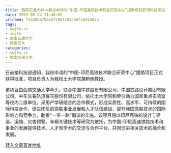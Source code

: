 ```yaml
---
title: 西南交通大学->我校申请的“中国-印尼高铁技术联合研究中心”援助项目获得科技部批准 | swjtu.cc
date: 2019-05-24 11:40:02
urlname: f3a28ba79aad7598f191c56fc0e55035
tags: 
- swjtu.cc
- swjtu
- 西南交通大学
- 西南交大
categories:
- swjtu.cc
- 西南交通大学
---
```



日前接科技部通知，我校申请的“中国-印尼高铁技术联合研究中心”援助项目正式获得批准，项目负责人为我校土木学院蒲黔辉教授。

该项目由西南交通大学牵头，联合中国中铁股份有限公司、中国铁路设计集团有限公司、中车长春轨道客车股份有限公司，依托土木学院和牵引动力国家重点实验室等校内二级单位，采用产学研结合的合作模式，形成实质性、高水平、可持续的国际科技合作，促进印尼的高铁事业发展和人才队伍建设，提升我国高铁技术的国际影响力和竞争力，助推“一带一路”倡议的实施。该项目将以印尼高铁的设计与建造、运维、灾害预警、车辆关键技术等研究为依托，为中国-印尼高速铁路技术和事业的发展提供技术、人才和学术的交流与合作平台，共同促进相关技术的融合和发展。





[转入文章首发地址](https://news.swjtu.edu.cn/shownews-18409.shtml)
